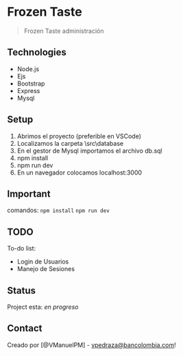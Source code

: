 # Frozen Taste
> Frozen Taste administración


## Technologies
* Node.js
* Ejs
* Bootstrap
* Express
* Mysql

## Setup
1. Abrimos el proyecto (preferible en VSCode) 
2. Localizamos la carpeta \src\database
3. En el gestor de Mysql importamos el archivo db.sql
4. npm install
5. npm run dev
6. En un navegador colocamos localhost:3000

## Important
comandos:
`npm install`
`npm run dev`

## TODO
To-do list:
* Login de Usuarios
* Manejo de Sesiones


## Status
Project esta: _en progreso_

## Contact
Creado por [@VManuelPM] - vpedraza@bancolombia.com!